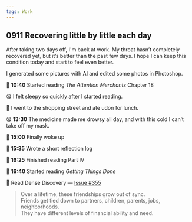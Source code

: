 ```yaml
---
tags: Work
---
```


## 0911 Recovering little by little each day

After taking two days off, I'm back at work. My throat hasn’t completely recovered yet, but it’s better than the past few days.
I hope I can keep this condition today and start to feel even better.

I generated some pictures with AI and edited some photos in Photoshop.

📖 **10:40** Started reading *The Attention Merchants* Chapter 18 

😪 I felt sleepy so quickly after I started reading.

🍜 I went to the shopping street and ate udon for lunch.

😪 **13:30** The medicine made me drowsy all day, and with this cold I can’t take off my mask.

🐷 **15:00** Finally woke up

📝 **15:35** Wrote a short reflection log

📖 **16:25** Finished reading Part Ⅳ

📖 **16:40** Started reading *Getting Things Done* 

📰 Read Dense Discovery — [Issue #355](https://www.densediscovery.com/issues/355)

>Over a lifetime, these friendships grow out of sync.  
>Friends get tied down to partners, children, parents, jobs, neighborhoods.  
>They have different levels of financial ability and need.
